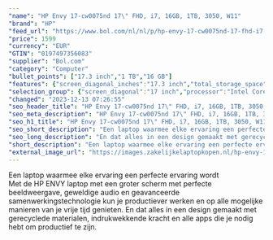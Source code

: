 ```yaml
---
"name": "HP Envy 17-cw0075nd 17\" FHD, i7, 16GB, 1TB, 3050, W11"
"brand": "HP"
"feed_url": "https://www.bol.com/nl/nl/p/hp-envy-17-cw0075nd-17-fhd-i7-16gb-1tb-3050-w11/9300000150570704"
"price": 1599
"currency": "EUR"
"GTIN": "0197497356083"
"supplier": "Bol.com"
"category": "Computer"
"bullet_points": ["17.3 inch","1 TB","16 GB"]
"features": {"screen_diagonal_inches":"17.3 inch","total_storage_space":"1 TB","memory_size":"16 GB"}
"selection_group": {"screen_diagonal":"17 inch","processor":"Intel Core i7","changed_price_past_3_days":false,"product_family":"Envy"}
"changed": "2023-12-13 07:26:55"
"seo_header_title": "HP Envy 17-cw0075nd 17\" FHD, i7, 16GB, 1TB, 3050, W11"
"seo_meta_description": "HP Envy 17-cw0075nd 17\" FHD, i7, 16GB, 1TB, 3050, W11"
"seo_h1_title": "HP Envy 17-cw0075nd 17\" FHD, i7, 16GB, 1TB, 3050, W11"
"seo_short_description": "Een laptop waarmee elke ervaring een perfecte ervaring wordt <br />Met de HP ENVY laptop met een groter scherm met perfecte beeldweergave, geweldige audio en geavanceerde samenwerkingstechnologie kun je productiever werken en op alle mogelijke manieren van je vrije tijd genieten."
"seo_long_description": "En dat alles in een design gemaakt met gerecyclede materialen, indrukwekkende kracht en alle apps die je nodig hebt om productief te zijn."
"short_description": "Een laptop waarmee elke ervaring een perfecte ervaring wordt Met de HP ENVY laptop met een groter scherm met perfecte beeldweergave, geweldige audio en geavanceerde samenwerkingstechnologie kun je productiever werken en op alle mogelijke manieren van je vrije tijd genieten. En dat alles in een design gemaakt met gerecyclede materialen, indrukwekkende kracht en alle apps die je nodig hebt om productief te zijn."
"external_image_url": "https://images.zakelijkelaptopkopen.nl/hp-envy-17-cw0075nd-17-fhd-i7-16gb-1tb-3050-w11.webp"
---
```


Een laptop waarmee elke ervaring een perfecte ervaring wordt <br />Met de HP ENVY laptop met een groter scherm met perfecte beeldweergave, geweldige audio en geavanceerde samenwerkingstechnologie kun je productiever werken en op alle mogelijke manieren van je vrije tijd genieten. En dat alles in een design gemaakt met gerecyclede materialen, indrukwekkende kracht en alle apps die je nodig hebt om productief te zijn.